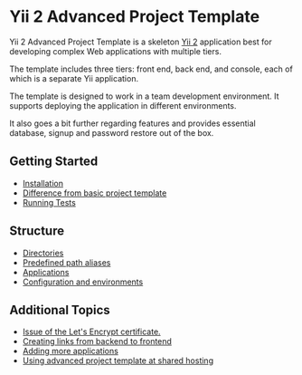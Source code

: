 Yii 2 Advanced Project Template
===============================

Yii 2 Advanced Project Template is a skeleton [Yii 2](http://www.yiiframework.com/) application best for
developing complex Web applications with multiple tiers.

The template includes three tiers: front end, back end, and console, each of which
is a separate Yii application.

The template is designed to work in a team development environment. It supports
deploying the application in different environments.

It also goes a bit further regarding features and provides essential database, signup and password
restore out of the box.

Getting Started
---------------

* [Installation](start-installation.md)
* [Difference from basic project template](start-comparison.md)
* [Running Tests](start-testing.md)

Structure
---------

* [Directories](structure-directories.md)
* [Predefined path aliases](structure-path-aliases.md)
* [Applications](structure-applications.md)
* [Configuration and environments](structure-environments.md)

Additional Topics
-----------------

* [Issue of the Let's Encrypt certificate.](lets-encrypt-certificate-issue.md)
* [Creating links from backend to frontend](topic-link-backend-frontend.md)
* [Adding more applications](topic-adding-more-apps.md)
* [Using advanced project template at shared hosting](topic-shared-hosting.md)

